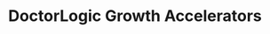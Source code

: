 ---
layout: components
title: DoctorLogic Growth Accelerators
description: "Our team of seasoned medical content writers blends their talents in medical and digital marketing to deliver custom SEO rich local content. We then use Content Multiplier to amplify the most relevant and engaging content pages for patients and search engines."
meta_image: "/img/meta/social-reputation.jpg"
gsap: true
custom_js: growth-accelerators
page_class:
- class: growth-accelerators
product: "growth accelerators"
permalink: "/products/growth-accelerators"
hs_form_id: "75c57a13-9090-4db1-acd0-be51d1a76f7e"
next_page: website-management
page_sections:
- component: hero-1
  component_css: hero
  class: hero-sample
  headline: "Accelerate Practice Growth"
  text: "For today’s medical practice, fast growth is the optimal goal but may seem in the stars. With the right winning formula you can grow as fast as you want. Our Growth Accelerators are a solid return on investment and when added to your marketing plan can help your medical practice reach new heights."
  btn:
  img: "/img/products/growth-accelerators/hero-img.svg"
- component: image-group
  component_css: image-group
  class: growth-accelerators__image-group--1
  headline: "Dedicated Managed Chat"
  text: "Your website is a lead generation engine and you have visitors coming in all the time but you’re not always there to greet them. With Managed Chat never miss a conversation and convert your valuable website traffic into leads."
  btn:
  - btn-link: "/products/growth-accelerators/managed-chat"
    btn-label: Learn More
  items:
  - class: image-group__image--1
    img: true
    src: /img/products/growth-accelerators/chat-1.svg
    alt-text: "DoctorLogic Managed Chat" 
  - class: image-group__image--2
    img: true
    src: /img/products/growth-accelerators/chat-2.svg
    alt-text: "DoctorLogic Managed Chat"
  - class: image-group__image--3
    img: true
    src: /img/products/growth-accelerators/chat-3.svg
    alt-text: "DoctorLogic Managed Chat"
  - class: image-group__image--4
    img: true
    src: /img/products/growth-accelerators/chat-4.svg
    alt-text: "DoctorLogic Managed Chat" 
  - class: image-group__image--5
    img: true
    src: /img/products/growth-accelerators/chat-5.svg
    alt-text: "DoctorLogic Managed Chat" 
  - class: image-group__image--6
    img: true
    src: /img/products/growth-accelerators/chat-6.svg
    alt-text: "DoctorLogic Managed Chat"      
- component: feature-1
  component_css: feature
  headline: "Increase Reach With Paid Advertising"
  class: growth-accelerators__feature--1
  text: "As more and more patients turn to search engines to find a doctor or more information on a certain medical procedure, it’s important to be where they’re looking. With Paid Advertising we can build targeted online campaigns that achieve maximum ROI for your medical practice."
  btn:
  - btn-link: /products/growth-accelerators/paid-advertising
    btn-label: Learn More
  img: "/img/products/growth-accelerators/paid-advertising.jpg"
  img_alignment: "Right"
- component: feature-1
  component_css: feature
  headline: "Healthcare Content Marketing"
  class: growth-accelerators__feature--2
  text: "The driver behind many elements of a successful marketing plan is Content Marketing. Content is essential to introducing patients to your practice with educational information and can dramatically impact your organic search results, SEO, rankings and keywords."
  btn:
  - btn-link: #
    btn-label: Learn More
  img: "/img/products/growth-accelerators/content-marketing.jpg"
  img_alignment: "Left"
- component: feature-1
  component_css: feature
  headline: "Build Trust With Video"
  class: growth-accelerators__feature--3
  text: "Video has been proven to demand more consumer attention than any other medium and is the best channel to build trust and increase awareness around your medical practice. To really stand out from your competition, and increase traffic to your website video should be part of your marketing strategy."
  btn:
  - btn-link: /products/growth-accelerators/video-content
    btn-label: Learn More
  img: "/img/products/growth-accelerators/video-marketing.jpg"
  img_alignment: "Right"
---